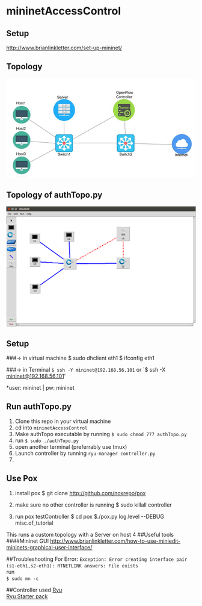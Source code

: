 # mininetAccessControl

## Setup
http://www.brianlinkletter.com/set-up-mininet/

## Topology
![topology](resources/Topology.jpg)

## Topology of authTopo.py
![Topology](resources/authTopo.png)

## Setup
###-> in virtual machine
$ sudo dhclient eth1
$ ifconfig eth1

###-> in Terminal
`$ ssh -Y mininet@192.168.56.101`
or
`$ ssh -X mininet@192.168.56.101'

*user: mininet | pw: mininet

## Run authTopo.py
1. Clone this repo in your virtual machine 
2. cd into `mininetAccessControl`
3. Make authTopo executable by running `$ sudo chmod 777 authTopo.py`
4. run `$ sudo ./authTopo.py`
5. open another terminal (preferrably use tmux)
6. Launch controller by running `ryu-manager controller.py`
7. 

## Use Pox
1. install pox
$ git clone http://github.com/noxrepo/pox

2. make sure no other controller is running
$ sudo killall controller

3. run pox testController
$ cd pox
$./pox.py log.level --DEBUG misc.of_tutorial

This runs a custom topology with a Server on host 4
##Useful tools
####Mininet GUI
http://www.brianlinkletter.com/how-to-use-miniedit-mininets-graphical-user-interface/


##Troubleshooting
For Error:
`Exception: Error creating interface pair (s1-eth1,s2-eth1): RTNETLINK answers: File exists` <br>
run <br>
`$ sudo mn -c`

##Controller used
[Ryu](https://osrg.github.io/ryu/) <br>
[Ryu Starter pack](http://sdnhub.org/releases/sdn-starter-kit-ryu/)
